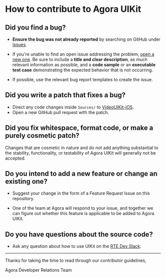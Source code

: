 # How to contribute to Agora UIKit

## **Did you find a bug?**

* **Ensure the bug was not already reported** by searching on GitHub under [Issues](https://github.com/AgoraIO-Community/VideoUIKit-macOS/issues).

* If you're unable to find an open issue addressing the problem, [open a new one](https://github.com/AgoraIO-Community/VideoUIKit-macOS/issues/new). Be sure to include a **title and clear description**, as much relevant information as possible, and a **code sample** or an **executable test case** demonstrating the expected behavior that is not occurring.

* If possible, use the relevant bug report templates to create the issue.

## **Did you write a patch that fixes a bug?**

* Direct any code changes inside `Sources/` to [VideoUIKit-iOS](https://github.com/AgoraIO-Community/VideoUIKit-iOS).
* Open a new GitHub pull request with the patch.

## **Did you fix whitespace, format code, or make a purely cosmetic patch?**

Changes that are cosmetic in nature and do not add anything substantial to the stability, functionality, or testability of Agora UIKit will generally not be accepted.

## **Do you intend to add a new feature or change an existing one?**

* Suggest your change in the form of a Feature Request Issue on this repository.

* One of the team at Agora will respond to your issue, and together we can figure out whether this feature is applicable to be added to Agora UIKit.

## **Do you have questions about the source code?**

* Ask any question about how to use UIKit on the [RTE Dev Slack](https://www.agora.io/en/join-slack/).

---

Thanks for taking the time to read through our contributor guidelines,

Agora Developer Relations Team
